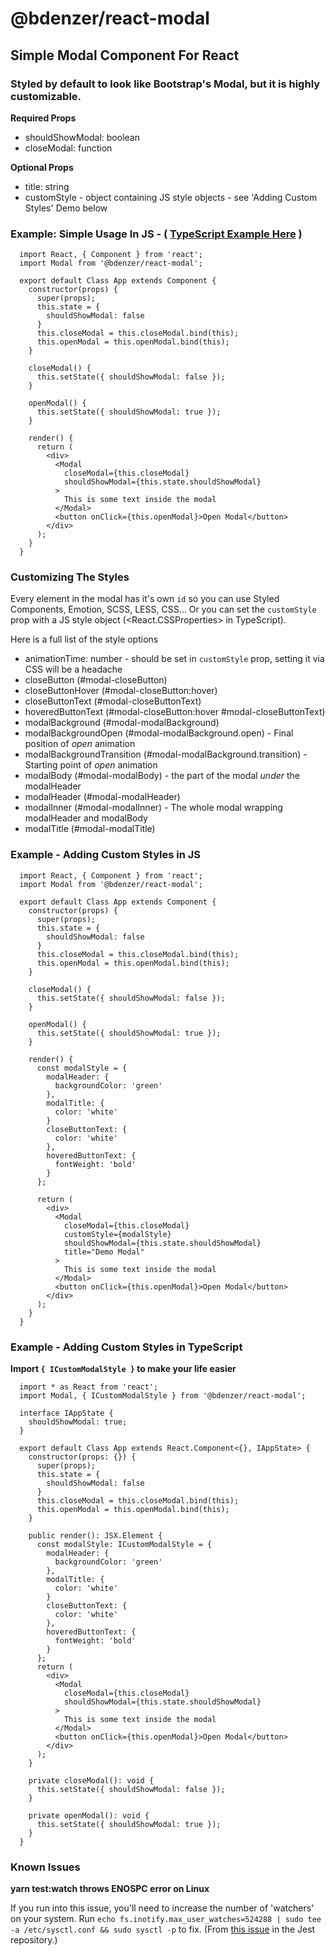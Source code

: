 # @bdenzer/react-modal

## Simple Modal Component For React

### Styled by default to look like Bootstrap's Modal, but it is highly customizable.

**Required Props**

* shouldShowModal: boolean
* closeModal: function

**Optional Props**

* title: string
* customStyle - object containing JS style objects - see 'Adding Custom Styles' Demo below

### Example: Simple Usage In JS - ( [TypeScript Example Here](https://github.com/ben-denzer/react-modal#example---adding-custom-styles-in-typescript) )

```
  import React, { Component } from 'react';
  import Modal from '@bdenzer/react-modal';

  export default Class App extends Component {
    constructor(props) {
      super(props);
      this.state = {
        shouldShowModal: false
      }
      this.closeModal = this.closeModal.bind(this);
      this.openModal = this.openModal.bind(this);
    }

    closeModal() {
      this.setState({ shouldShowModal: false });
    }

    openModal() {
      this.setState({ shouldShowModal: true });
    }

    render() {
      return (
        <div>
          <Modal
            closeModal={this.closeModal}
            shouldShowModal={this.state.shouldShowModal}
          >
            This is some text inside the modal
          </Modal>
          <button onClick={this.openModal}>Open Modal</button>
        </div>
      );
    }
  }
```

### Customizing The Styles

Every element in the modal has it's own `id` so you can use Styled Components, Emotion, SCSS, LESS, CSS... Or you can set the `customStyle` prop with a JS style object (<React.CSSProperties> in TypeScript).

Here is a full list of the style options

* animationTime: number - should be set in `customStyle` prop, setting it via CSS will be a headache
* closeButton (#modal-closeButton)
* closeButtonHover (#modal-closeButton:hover)
* closeButtonText (#modal-closeButtonText)
* hoveredButtonText (#modal-closeButton:hover #modal-closeButtonText)
* modalBackground (#modal-modalBackground)
* modalBackgroundOpen (#modal-modalBackground.open) - Final position of _open_ animation
* modalBackgroundTransition (#modal-modalBackground.transition) - Starting point of _open_ animation
* modalBody (#modal-modalBody) - the part of the modal _under_ the modalHeader
* modalHeader (#modal-modalHeader)
* modalInner (#modal-modalInner) - The whole modal wrapping modalHeader and modalBody
* modalTitle (#modal-modalTitle)

### Example - Adding Custom Styles in JS

```
  import React, { Component } from 'react';
  import Modal from '@bdenzer/react-modal';

  export default Class App extends Component {
    constructor(props) {
      super(props);
      this.state = {
        shouldShowModal: false
      }
      this.closeModal = this.closeModal.bind(this);
      this.openModal = this.openModal.bind(this);
    }

    closeModal() {
      this.setState({ shouldShowModal: false });
    }

    openModal() {
      this.setState({ shouldShowModal: true });
    }

    render() {
      const modalStyle = {
        modalHeader: {
          backgroundColor: 'green'
        },
        modalTitle: {
          color: 'white'
        }
        closeButtonText: {
          color: 'white'
        },
        hoveredButtonText: {
          fontWeight: 'bold'
        }
      };

      return (
        <div>
          <Modal
            closeModal={this.closeModal}
            customStyle={modalStyle}
            shouldShowModal={this.state.shouldShowModal}
            title="Demo Modal"
          >
            This is some text inside the modal
          </Modal>
          <button onClick={this.openModal}>Open Modal</button>
        </div>
      );
    }
  }
```

### Example - Adding Custom Styles in TypeScript

**Import `{ ICustomModalStyle }` to make your life easier**

```
  import * as React from 'react';
  import Modal, { ICustomModalStyle } from '@bdenzer/react-modal';

  interface IAppState {
    shouldShowModal: true;
  }

  export default Class App extends React.Component<{}, IAppState> {
    constructor(props: {}) {
      super(props);
      this.state = {
        shouldShowModal: false
      }
      this.closeModal = this.closeModal.bind(this);
      this.openModal = this.openModal.bind(this);
    }

    public render(): JSX.Element {
      const modalStyle: ICustomModalStyle = {
        modalHeader: {
          backgroundColor: 'green'
        },
        modalTitle: {
          color: 'white'
        }
        closeButtonText: {
          color: 'white'
        },
        hoveredButtonText: {
          fontWeight: 'bold'
        }
      };
      return (
        <div>
          <Modal
            closeModal={this.closeModal}
            shouldShowModal={this.state.shouldShowModal}
          >
            This is some text inside the modal
          </Modal>
          <button onClick={this.openModal}>Open Modal</button>
        </div>
      );
    }

    private closeModal(): void {
      this.setState({ shouldShowModal: false });
    }

    private openModal(): void {
      this.setState({ shouldShowModal: true });
    }
  }
```

### Known Issues

**yarn test:watch throws ENOSPC error on Linux**

If you run into this issue, you'll need to increase the number of 'watchers' on your system. Run `echo fs.inotify.max_user_watches=524288 | sudo tee -a /etc/sysctl.conf && sudo sysctl -p` to fix. (From [this issue](https://github.com/facebook/jest/issues/3254) in the Jest repository.)
